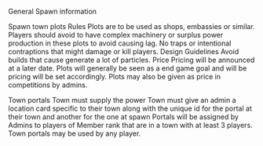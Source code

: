 General Spawn information

Spawn town plots
Rules
Plots are to be used as shops, embassies or similar.
Players should avoid to have complex machinery or surplus power production in these plots to avoid causing lag.
No traps or intentional contraptions that might damage or kill players.
Design Guidelines
Avoid builds that cause generate a lot of particles.
Price
Pricing will be announced at a later date. Plots will generally be seen as a end game goal and will be pricing will be set accordingly. 
Plots may also be given as price in competitions by admins.

Town portals
Town must supply the power
Town must  give an admin a location card specific to their town along with the unique id for the portal at their town and another for the one at spawn
Portals will be assigned by Admins to players of Member rank that are in a town with at least 3 players.
Town portals may be used by any player.
